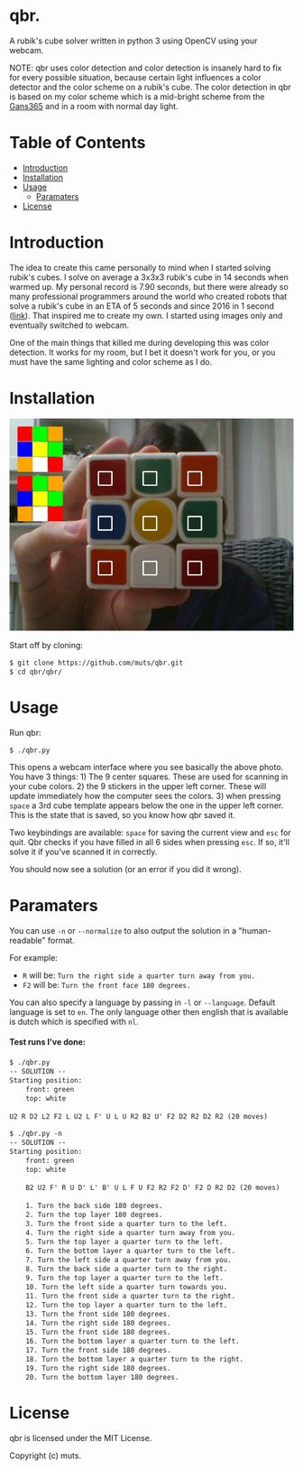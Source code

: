 # qbr.
A rubik's cube solver written in python 3 using OpenCV using your webcam.

NOTE: qbr uses color detection and color detection is insanely hard to fix for
every possible situation, because certain light influences a color detector and the
color scheme on a rubik's cube.
The color detection in qbr is based on my color scheme which is a mid-bright scheme from
the [Gans365](http://thecubicle.us/images/gans56b3.jpg) and in a room with normal day light.

# Table of Contents
- [Introduction](#introduction)
- [Installation](#installation)
- [Usage](#usage)
    - [Paramaters](#paramaters)
- [License](#license)


# Introduction
The idea to create this came personally to mind when I started solving rubik's cubes.
I solve on average a 3x3x3 rubik's cube in 14 seconds when warmed up. My personal record
is 7.90 seconds, but there were already so many professional programmers around the world
who created robots that solve a rubik's cube in an ETA of 5 seconds and since 2016 in 1 second
([link](https://www.youtube.com/watch?v=ixTddQQ2Hs4)).
That inspired me to create my own. I started using images only and eventually switched to webcam.

One of the main things that killed me during developing this was color detection. It works for my
room, but I bet it doesn't work for you, or you must have the same lighting and color scheme as I do.

# Installation
![demo](demo.png)

Start off by cloning:
```
$ git clone https://github.com/muts/qbr.git
$ cd qbr/qbr/
```

# Usage

Run qbr:

```
$ ./qbr.py
```

This opens a webcam interface where you see basically the above photo.
You have 3 things: 1) The 9 center squares. These are used for scanning in
your cube colors. 2) the 9 stickers in the upper left corner. These will update
immediately how the computer sees the colors. 3) when pressing `space` a 3rd
cube template appears below the one in the upper left corner. This is the state
that is saved, so you know how qbr saved it.

Two keybindings are available: `space` for saving the current view and `esc` for
quit. Qbr checks if you have filled in all 6 sides when pressing `esc`. If so, it'll
solve it if you've scanned it in correctly.

You should now see a solution (or an error if you did it wrong).

# Paramaters

You can use `-n` or `--normalize` to also output the solution in a "human-readable" format.

For example:

* `R` will be: `Turn the right side a quarter turn away from you.`
* `F2` will be: `Turn the front face 180 degrees.`

You can also specify a language by passing in `-l` or `--language`. Default language
is set to `en`. The only language other then english that is available is dutch which
is specified with `nl`.


#### Test runs I've done:

```
$ ./qbr.py
-- SOLUTION --
Starting position:
    front: green
    top: white

U2 R D2 L2 F2 L U2 L F' U L U R2 B2 U' F2 D2 R2 D2 R2 (20 moves)
```

```
$ ./qbr.py -n
-- SOLUTION --
Starting position:
    front: green
    top: white

    B2 U2 F' R U D' L' B' U L F U F2 R2 F2 D' F2 D R2 D2 (20 moves)

    1. Turn the back side 180 degrees.
    2. Turn the top layer 180 degrees.
    3. Turn the front side a quarter turn to the left.
    4. Turn the right side a quarter turn away from you.
    5. Turn the top layer a quarter turn to the left.
    6. Turn the bottom layer a quarter turn to the left.
    7. Turn the left side a quarter turn away from you.
    8. Turn the back side a quarter turn to the right.
    9. Turn the top layer a quarter turn to the left.
    10. Turn the left side a quarter turn towards you.
    11. Turn the front side a quarter turn to the right.
    12. Turn the top layer a quarter turn to the left.
    13. Turn the front side 180 degrees.
    14. Turn the right side 180 degrees.
    15. Turn the front side 180 degrees.
    16. Turn the bottom layer a quarter turn to the left.
    17. Turn the front side 180 degrees.
    18. Turn the bottom layer a quarter turn to the right.
    19. Turn the right side 180 degrees.
    20. Turn the bottom layer 180 degrees.
```


# License

qbr is licensed under the MIT License.

Copyright (c) muts.
